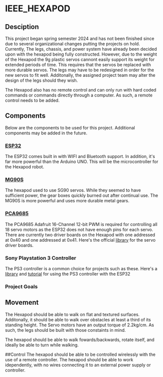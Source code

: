 # IEEE_HEXAPOD
## Desciption
This project began spring semester 2024 and has not been finished since due to several organizational changes putting the projects on hold. Currently, The legs, chassis, and power system have already been decided upon with the hexapod being fully constructed. However, due to the weight of the Hexapod the 9g plastic servos cannont easily support its weight for extended periods of time. This requires that the servos be replaced with more durable servos. The legs may have to be redesigned in order for the new servos to fit well. Additonally, the assigned project team may alter the design of the legs should they wish. 

The Hexapod also has no remote control and can only run with hard coded commands or commands directly through a computer. As such, a remote control needs to be added.

## Components
Below are the components to be used for this project. Additional components may be added in the future.
### [ESP32](https://en.wikipedia.org/wiki/ESP32) 
The ESP32 comes built in with WIFI and Bluetooth support. In addition, it's far more powerful than the Arduino UNO. This will be the microcontroller for the Hexapod robot.

### [MG90S](https://www.towerpro.com.tw/product/mg90s-3/)
The hexapod used to use SG90 servos. While they seemed to have sufficient power, the gear boxes quickly burned out after continual use. The MG90S is more powerful and uses more durable metal gears. 

### [PCA9685](https://cdn-learn.adafruit.com/downloads/pdf/16-channel-pwm-servo-driver.pdf) 
The PCA9685 Adafruit 16-Channel 12-bit PWM is required for controlling all 18 servo motors as the ESP32 does not have enough pins for each servo. There are currently two driver boards on the Hexapod with one addressed at 0x40 and one addressed at 0x41. Here's the official [library](https://github.com/adafruit/Adafruit-PWM-Servo-Driver-Library) for the servo driver boards.

### Sony Playstation 3 Controller
The PS3 controller is a common choice for projects such as these. Here's a [library](https://github.com/jvpernis/esp32-ps3) and [tutorial](https://dronebotworkshop.com/ps3-esp32/) for using the PS3 controller with the ESP32

### Project Goals

## Movement
The Hexapod should be able to walk on flat and textured surfaces. Additonally, it should be able to walk over obstacles at least a third of its standing height. The Servo motors have an output torque of 2.2kg/cm. As such, the legs should be built with those constaints in mind. 

The hexapod should be able to walk fowards/backwards, rotate itself, and ideally be able to turn while walking.

##Control
The hexapod should be able to be controlled wirelessly with the use of a remote controller. The hexapod should be able to work idependently, with no wires connecting it to an external power supply or controller. 

